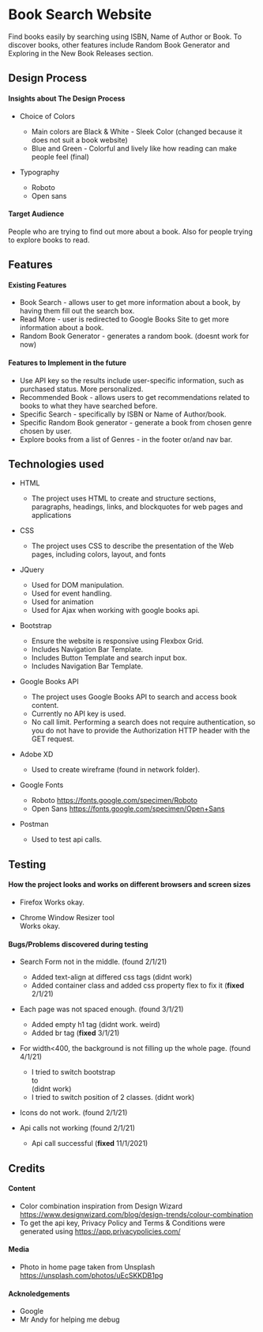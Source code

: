 # Book Search Website
Find books easily by searching using ISBN, Name of Author or Book.
To discover books, other features include Random Book Generator and Exploring in the New Book Releases section. 

## Design Process
#### Insights about The Design Process
* Choice of Colors
  * Main colors are Black & White - Sleek Color (changed because it does not suit a book website)
  * Blue and Green - Colorful and lively like how reading can make people feel (final)

* Typography
  * Roboto 
  * Open sans 


#### Target Audience
People who are trying to find out more about a book. Also for people trying to explore books to read. 

## Features
#### Existing Features
* Book Search - allows user to get more information about a book, by having them fill out the search box.
* Read More - user is redirected to Google Books Site to get more information about a book.
* Random Book Generator - generates a random book. (doesnt work for now)


#### Features to Implement in the future
* Use API key so the results include user-specific information, such as purchased status. More personalized.
* Recommended Book - allows users to get recommendations related to books to what they have searched before.
* Specific Search - specifically by ISBN or Name of Author/book. 
* Specific Random Book generator - generate a book from chosen genre chosen by user.
* Explore books from a list of Genres - in the footer or/and nav bar.


## Technologies used
* HTML
  * The project uses HTML to create and structure sections, paragraphs, headings, links, and blockquotes for web pages and applications

* CSS
  * The project uses CSS to describe the presentation of the Web pages, including colors, layout, and fonts

* JQuery
  * Used for DOM manipulation.
  * Used for event handling.
  * Used for animation
  * Used for Ajax when working with google books api.


* Bootstrap
  * Ensure the website is responsive using Flexbox Grid.
  * Includes Navigation Bar Template.
  * Includes Button Template and search input box.
  * Includes Navigation Bar Template.
  
  
* Google Books API
  * The project uses Google Books API to search and access book content. 
  * Currently no API key is used.
  * No call limit. Performing a search does not require authentication, so you do not have to provide the Authorization HTTP header with the GET request. 
  
* Adobe XD
  * Used to create wireframe (found in network folder).
 
* Google Fonts
  * Roboto https://fonts.google.com/specimen/Roboto
  * Open Sans https://fonts.google.com/specimen/Open+Sans
 
* Postman
  * Used to test api calls.
  
 
 
## Testing
#### How the project looks and works on different browsers and screen sizes
* Firefox
Works okay.

* Chrome Window Resizer tool      
Works okay.

#### Bugs/Problems discovered during testing
* Search Form not in the middle. (found 2/1/21)
  * Added text-align at differed css tags (didnt work)
  * Added container class and added css property flex to fix it (__fixed__ 2/1/21) 
* Each page was not spaced enough. (found 3/1/21)
  * Added empty h1 tag (didnt work. weird)
  * Added br tag (__fixed__ 3/1/21)
 
* For width<400, the background is not filling up the whole page. (found 4/1/21)
  * I tried to switch bootstrap <div class="col-lg-12"> to <div class="col-xs-12"> (didnt work)
  * I tried to switch position of 2 classes. (didnt work)
 
* Icons do not work. (found 2/1/21)

* Api calls not working (found 2/1/21)
  * Api call successful (__fixed__ 11/1/2021)
 
 
## Credits
#### Content
* Color combination inspiration from Design Wizard https://www.designwizard.com/blog/design-trends/colour-combination
* To get the api key, Privacy Policy and Terms & Conditions were generated using https://app.privacypolicies.com/

#### Media
* Photo in home page taken from Unsplash https://unsplash.com/photos/uEcSKKDB1pg

#### Acknoledgements
* Google
* Mr Andy for helping me debug
